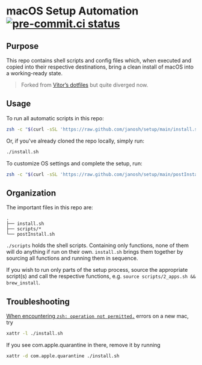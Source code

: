 # macOS Setup Automation [![pre-commit.ci status](https://results.pre-commit.ci/badge/github/janosh/macos-setup/main.svg)](https://results.pre-commit.ci/latest/github/janosh/macos-setup/main)

## Purpose

This repo contains shell scripts and config files which, when executed and copied into their respective destinations, bring a clean install of macOS into a working-ready state.

> Forked from [Vítor’s dotfiles](https://github.com/vitorgalvao/dotfiles) but quite diverged now.

## Usage

To run all automatic scripts in this repo:

```sh
zsh -c "$(curl -sSL 'https://raw.github.com/janosh/setup/main/install.sh')"
```

Or, if you've already cloned the repo locally, simply run:

```sh
./install.sh
```

To customize OS settings and complete the setup, run:

```sh
zsh -c "$(curl -sSL 'https://raw.github.com/janosh/setup/main/postInstall.sh')"
```

## Organization

The important files in this repo are:

```text
.
├── install.sh
├── scripts/*
└── postInstall.sh
```

`./scripts` holds the shell scripts. Containing only functions, none of them will do anything if run on their own. `install.sh` brings them together by sourcing all functions and running them in sequence.

If you wish to run only parts of the setup process, source the appropriate script(s) and call the respective functions, e.g. `source scripts/2_apps.sh && brew_install`.

## Troubleshooting

[When encountering `zsh: operation not permitted.`](https://alansiu.net/2021/08/19/troubleshooting-zsh-operation-not-permitted) errors on a new mac, try

```sh
xattr -l ./install.sh
```

If you see com.apple.quarantine in there, remove it by running

```sh
xattr -d com.apple.quarantine ./install.sh
```
